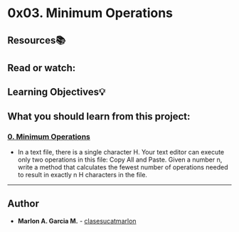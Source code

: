 # 0x03. Minimum Operations 
## Resources:books: 
Read or watch: 
--- 
## Learning Objectives:bulb: 
What you should learn from this project: 
--- 
### [0. Minimum Operations](./0-minoperations.py) 
* In a text file, there is a single character H. Your text editor can execute only two operations in this file: Copy All and Paste. Given a number n, write a method that calculates the fewest number of operations needed to result in exactly n H characters in the file.


--- 
## Author 
* **Marlon A. Garcia M.** - [clasesucatmarlon](https://github.com/clasesucatmarlon)